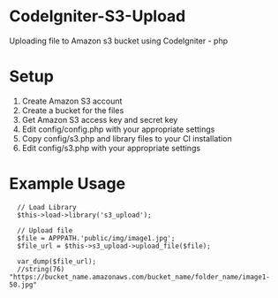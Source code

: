 # CodeIgniter-S3-Upload
Uploading file to Amazon s3 bucket using CodeIgniter - php

# Setup
  1. Create Amazon S3 account
  2. Create a bucket for the files
  3. Get Amazon S3 access key and secret key
  4. Edit config/config.php with your appropriate settings
  5. Copy config/s3.php and library files to your CI installation
  6. Edit config/s3.php with your appropriate settings
  
# Example Usage

```
  // Load Library
  $this->load->library('s3_upload');
```

```
  // Upload file
  $file = APPPATH.'public/img/image1.jpg';
  $file_url = $this->s3_upload->upload_file($file);
```

```
  var_dump($file_url);
  //string(76) "https://bucket_name.amazonaws.com/bucket_name/folder_name/image1-50.jpg"
```
